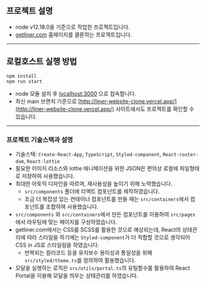 ## 프로젝트 설명
- node v12.18.0을 기준으로 작업한 프로젝트입니다.
- [getliner.com](https://getliner.com) 홈페이지를 클론하는 프로젝트입니다.
---

## 로컬호스트 실행 방법
```shell
npm install
npm run start
```
- node 모듈 설치 후 [localhost:3000](http://localhost:3000) 으로 접속합니다.
- 최신 main 브랜치 기준으로 [http://liner-website-clone.vercel.app/](http://liner-website-clone.vercel.app/) 사이트에서도 프로젝트를 확인할 수 있습니다.
---

### 프로젝트 기술스택과 설명
- 기술스택: `Create-React-App`, `TypeScript`, `Styled-component`, `React-router-dom`, `React-lottie`
- 필요한 이미지 리소스와 lottie 애니메이션을 위한 JSON은 편의상 로컬에 파일형태로 저장하여 사용했습니다.
- 최대한 아토믹 디자인을 따르며, 재사용성을 높이기 위해 노력했습니다.
  - `src/components` 폴더에 리액트 컴포넌트를 제작하였습니다.
  - 조금 더 복잡성 있는 컨테이너 컴포넌트를 만들 때는 `src/containers`에서 컴포넌트를 조합하여 사용했습니다.
- `src/components` 와 `src/containers`에서 만든 컴포넌트를 이용하여 `src/pages`에서 라우팅에 맞는 페이지를 구성하였습니다.
- getliner.com에서는 CSS를 SCSS를 활용한 것으로 예상되는데, React의 상태관리에 따라 스타일을 하기에는 `Styled-component`가 더 적합할 것으로 생각되어 CSS in JS로 스타일링을 하였습니다.
  - 반복되는 컬러코드 등을 유지보수 용이성과 통일성을 위해 `src/styled/theme.ts`를 정의하여 활용했습니다.
- 모달을 실행하는 로직은 `src/utils/portal.ts`의 유틸함수를 활용하여 React Portal을 이용해 모달을 띄우는 상태관리를 하였습니다.
